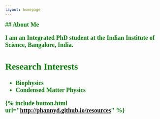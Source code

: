 ```yaml
---
layout: homepage
---
```


<span style="font-family:Geneva;color:green;font-weight:700;font-size:20px"> 
## About Me

I am an Integrated PhD student at the Indian Institute of Science, Bangalore, India.

## Research Interests

- **Biophysics**
- **Condensed Matter Physics**

{% include button.html url="http://phannyd.github.io/resources" %}
